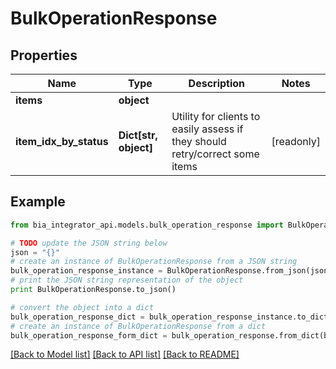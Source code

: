 # BulkOperationResponse


## Properties
Name | Type | Description | Notes
------------ | ------------- | ------------- | -------------
**items** | **object** |  | 
**item_idx_by_status** | **Dict[str, object]** | Utility for clients to easily assess if they should retry/correct some items | [readonly] 

## Example

```python
from bia_integrator_api.models.bulk_operation_response import BulkOperationResponse

# TODO update the JSON string below
json = "{}"
# create an instance of BulkOperationResponse from a JSON string
bulk_operation_response_instance = BulkOperationResponse.from_json(json)
# print the JSON string representation of the object
print BulkOperationResponse.to_json()

# convert the object into a dict
bulk_operation_response_dict = bulk_operation_response_instance.to_dict()
# create an instance of BulkOperationResponse from a dict
bulk_operation_response_form_dict = bulk_operation_response.from_dict(bulk_operation_response_dict)
```
[[Back to Model list]](../README.md#documentation-for-models) [[Back to API list]](../README.md#documentation-for-api-endpoints) [[Back to README]](../README.md)



